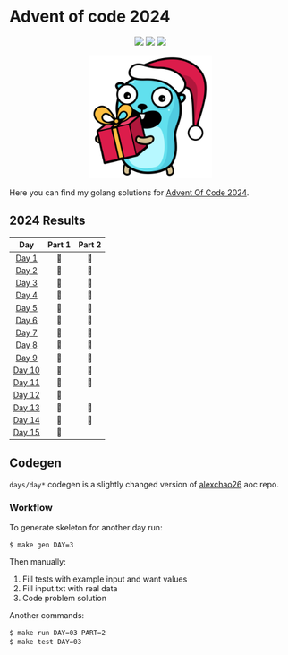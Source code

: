 # Advent of code 2024

<div align="center">

![](https://img.shields.io/badge/day%20📅-17-blue) ![](https://img.shields.io/badge/stars%20⭐-28-yellow) ![](https://img.shields.io/badge/days%20completed-13-red)

<img src="./static/logo.svg" width="220" />

</div>

Here you can find my golang solutions for [Advent Of Code 2024](https://adventofcode.com).

<!--- advent_readme_stars table --->
## 2024 Results

| Day | Part 1 | Part 2 |
| :---: | :---: | :---: |
| [Day 1](https://adventofcode.com/2024/day/1) | 🌟 | 🌟 |
| [Day 2](https://adventofcode.com/2024/day/2) | 🌟 | 🌟 |
| [Day 3](https://adventofcode.com/2024/day/3) | 🌟 | 🌟 |
| [Day 4](https://adventofcode.com/2024/day/4) | 🌟 | 🌟 |
| [Day 5](https://adventofcode.com/2024/day/5) | 🌟 | 🌟 |
| [Day 6](https://adventofcode.com/2024/day/6) | 🌟 | 🌟 |
| [Day 7](https://adventofcode.com/2024/day/7) | 🌟 | 🌟 |
| [Day 8](https://adventofcode.com/2024/day/8) | 🌟 | 🌟 |
| [Day 9](https://adventofcode.com/2024/day/9) | 🌟 | 🌟 |
| [Day 10](https://adventofcode.com/2024/day/10) | 🌟 | 🌟 |
| [Day 11](https://adventofcode.com/2024/day/11) | 🌟 | 🌟 |
| [Day 12](https://adventofcode.com/2024/day/12) | 🌟 |   |
| [Day 13](https://adventofcode.com/2024/day/13) | 🌟 | 🌟 |
| [Day 14](https://adventofcode.com/2024/day/14) | 🌟 | 🌟 |
| [Day 15](https://adventofcode.com/2024/day/15) | 🌟 |   |
<!--- advent_readme_stars table --->

## Codegen

`days/day*` codegen is a slightly changed version of [alexchao26](https://github.com/alexchao26/advent-of-code-go) aoc repo.

### Workflow

To generate skeleton for another day run:

```console
$ make gen DAY=3
```

Then manually:
1. Fill tests with example input and want values
2. Fill input.txt with real data
3. Code problem solution

Another commands:

```console
$ make run DAY=03 PART=2
$ make test DAY=03
```
